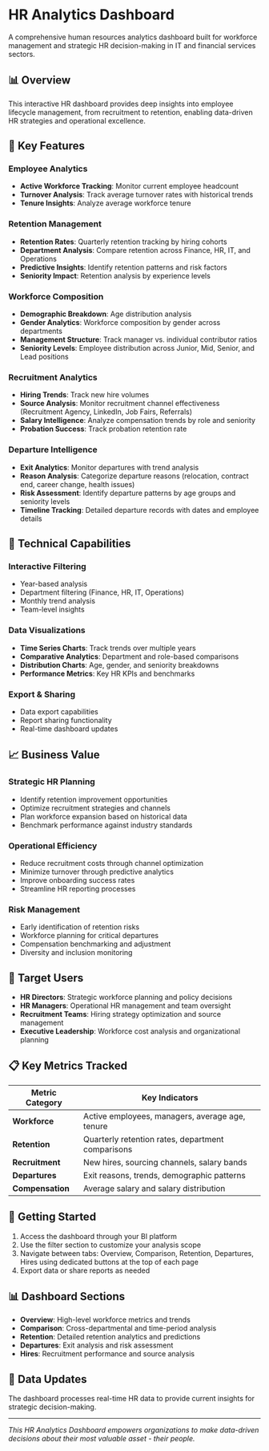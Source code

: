 # HR Analytics Dashboard

A comprehensive human resources analytics dashboard built for workforce management and strategic HR decision-making in IT and financial services sectors.

## 📊 Overview

This interactive HR dashboard provides deep insights into employee lifecycle management, from recruitment to retention, enabling data-driven HR strategies and operational excellence.

## 🎯 Key Features

### Employee Analytics
- **Active Workforce Tracking**: Monitor current employee headcount
- **Turnover Analysis**: Track average turnover rates with historical trends
- **Tenure Insights**: Analyze average workforce tenure

### Retention Management
- **Retention Rates**: Quarterly retention tracking by hiring cohorts
- **Department Analysis**: Compare retention across Finance, HR, IT, and Operations
- **Predictive Insights**: Identify retention patterns and risk factors
- **Seniority Impact**: Retention analysis by experience levels

### Workforce Composition
- **Demographic Breakdown**: Age distribution analysis
- **Gender Analytics**: Workforce composition by gender across departments
- **Management Structure**: Track manager vs. individual contributor ratios
- **Seniority Levels**: Employee distribution across Junior, Mid, Senior, and Lead positions

### Recruitment Analytics
- **Hiring Trends**: Track new hire volumes
- **Source Analysis**: Monitor recruitment channel effectiveness (Recruitment Agency, LinkedIn, Job Fairs, Referrals)
- **Salary Intelligence**: Analyze compensation trends by role and seniority
- **Probation Success**: Track probation retention rate

### Departure Intelligence
- **Exit Analytics**: Monitor departures with trend analysis
- **Reason Analysis**: Categorize departure reasons (relocation, contract end, career change, health issues)
- **Risk Assessment**: Identify departure patterns by age groups and seniority levels
- **Timeline Tracking**: Detailed departure records with dates and employee details

## 🔧 Technical Capabilities

### Interactive Filtering
- Year-based analysis
- Department filtering (Finance, HR, IT, Operations)
- Monthly trend analysis
- Team-level insights

### Data Visualizations
- **Time Series Charts**: Track trends over multiple years
- **Comparative Analytics**: Department and role-based comparisons
- **Distribution Charts**: Age, gender, and seniority breakdowns
- **Performance Metrics**: Key HR KPIs and benchmarks

### Export & Sharing
- Data export capabilities
- Report sharing functionality
- Real-time dashboard updates

## 📈 Business Value

### Strategic HR Planning
- Identify retention improvement opportunities
- Optimize recruitment strategies and channels
- Plan workforce expansion based on historical data
- Benchmark performance against industry standards

### Operational Efficiency
- Reduce recruitment costs through channel optimization
- Minimize turnover through predictive analytics
- Improve onboarding success rates
- Streamline HR reporting processes

### Risk Management
- Early identification of retention risks
- Workforce planning for critical departures
- Compensation benchmarking and adjustment
- Diversity and inclusion monitoring

## 🎯 Target Users

- **HR Directors**: Strategic workforce planning and policy decisions
- **HR Managers**: Operational HR management and team oversight
- **Recruitment Teams**: Hiring strategy optimization and source management
- **Executive Leadership**: Workforce cost analysis and organizational planning

## 📋 Key Metrics Tracked

| Metric Category | Key Indicators |
|----------------|----------------|
| **Workforce** | Active employees, managers, average age, tenure |
| **Retention** | Quarterly retention rates, department comparisons |
| **Recruitment** | New hires, sourcing channels, salary bands |
| **Departures** | Exit reasons, trends, demographic patterns |
| **Compensation** | Average salary and salary distribution |

## 🚀 Getting Started

1. Access the dashboard through your BI platform
2. Use the filter section to customize your analysis scope
3. Navigate between tabs: Overview, Comparison, Retention, Departures, Hires using dedicated buttons at the top of each page
4. Export data or share reports as needed

## 📊 Dashboard Sections

- **Overview**: High-level workforce metrics and trends
- **Comparison**: Cross-departmental and time-period analysis
- **Retention**: Detailed retention analytics and predictions
- **Departures**: Exit analysis and risk assessment
- **Hires**: Recruitment performance and source analysis

## 🔄 Data Updates

The dashboard processes real-time HR data to provide current insights for strategic decision-making.

---

*This HR Analytics Dashboard empowers organizations to make data-driven decisions about their most valuable asset - their people.*
